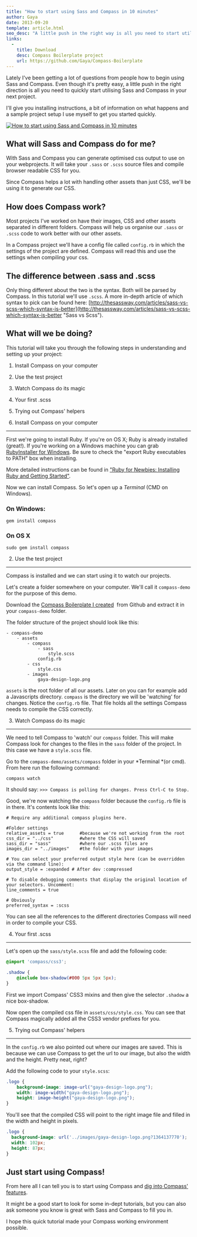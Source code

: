 ```yaml
---
title: "How to start using Sass and Compass in 10 minutes"
author: Gaya
date: 2013-09-20
template: article.html
seo_desc: "A little push in the right way is all you need to start utilising Sass and Compass. I'll give you installing instructions and a sample setup to get started."
links:
  -
    title: Download
    desc: Compass Boilerplate project
    url: https://github.com/Gaya/Compass-Boilerplate
---
```

Lately I've been getting a lot of questions from people how to begin using Sass and Compass. Even though it's pretty easy, a little push in the right direction is all you need to quickly start utilising Sass and Compass in your next project.

I'll give you installing instructions, a bit of information on what happens and a sample project setup I use myself to get you started quickly.

[![How to start using Sass and Compass in 10 minutes](/articles/how-to-start-using-sass-and-compass-in-10-minutes/how-to-sass-compass.jpg)](http://www.gayadesign.com/diy/how-to-start-using-sass-and-compass-in-10-minutes/ "How to start using Sass and Compass in 10 minutes")

<span class="more"></span>

What will Sass and Compass do for me?
-------------------------------------

With Sass and Compass you can generate optimised css output to use on your webprojects. It will take your `.sass` or `.scss` source files and compile browser readable CSS for you.

Since Compass helps a lot with handling other assets than just CSS, we'll be using it to generate our CSS.

How does Compass work?
----------------------

Most projects I've worked on have their images, CSS and other assets separated in different folders. Compass will help us organise our `.sass` or `.scss` code to work better with our other assets.

In a Compass project we'll have a config file called `config.rb` in which the settings of the project are defined. Compass will read this and use the settings when compiling your css.

The difference between .sass and .scss
--------------------------------------

Only thing different about the two is the syntax. Both will be parsed by Compass. In this tutorial we'll use `.scss`. A more in-depth article of which syntax to pick can be found here: [http://thesassway.com/articles/sass-vs-scss-which-syntax-is-better](http://thesassway.com/articles/sass-vs-scss-which-syntax-is-better "Sass vs Scss").

What will we be doing?
----------------------

This tutorial will take you through the following steps in understanding and setting up your project:

1. Install Compass on your computer
2. Use the test project
3. Watch Compass do its magic
4. Your first .scss
5. Trying out Compass' helpers

1. Install Compass on your computer
-----------------------------------

First we're going to install Ruby. If you're on OS X; Ruby is already installed (great!). If you're working on a Windows machine you can grab [RubyInstaller for Windows](http://rubyinstaller.org/ "RubyInstaller"). Be sure to check the "export Ruby executables to PATH" box when installing.

More detailed instructions can be found in ["Ruby for Newbies: Installing Ruby and Getting Started"](http://net.tutsplus.com/tutorials/ruby/ruby-for-newbies-installing-ruby-and-getting-started/ "Ruby for Newbies: Installing Ruby and Getting Started").

Now we can install Compass. So let's open up a *Terminal* (CMD on Windows).

### On Windows:

`gem install compass`

### On OS X

`sudo gem install compass`

2. Use the test project
-----------------------

Compass is installed and we can start using it to watch our projects.

Let's create a folder somewhere on your computer. We'll call it `compass-demo` for the purpose of this demo.

Download the [Compass Boilerplate I created](https://github.com/Gaya/Compass-Boilerplate/archive/master.zip "Compass Boilerplate")  from Github and extract it in your `compass-demo` folder.

The folder structure of the project should look like this:


```
- compass-demo
	- assets
		- compass
			- sass
				style.scss
			config.rb
		- css
			style.css
		- images
			gaya-design-logo.png
```


`assets` is the root folder of all our assets. Later on you can for example add a Javascripts directory. `compass` is the directory we will be 'watching' for changes. Notice the `config.rb` file. That file holds all the settings Compass needs to compile the CSS correctly.

3. Watch Compass do its magic
-----------------------------

We need to tell Compass to 'watch' our `compass` folder. This will make Compass look for changes to the files in the `sass` folder of the project. In this case we have a `style.scss` file.

Go to the `compass-demo/assets/compass` folder in your *Terminal *(or cmd). From here run the following command:

`compass watch`

It should say: `>>> Compass is polling for changes. Press Ctrl-C to Stop.`

Good, we're now watching the `compass` folder because the `config.rb` file is in there. It's contents look like this:


```
# Require any additional compass plugins here.

#Folder settings
relative_assets = true      #because we're not working from the root
css_dir = "../css"          #where the CSS will saved
sass_dir = "sass"           #where our .scss files are
images_dir = "../images"    #the folder with your images

# You can select your preferred output style here (can be overridden via the command line):
output_style = :expanded # After dev :compressed

# To disable debugging comments that display the original location of your selectors. Uncomment:
line_comments = true

# Obviously
preferred_syntax = :scss
```


You can see all the references to the different directories Compass will need in order to compile your CSS.

4. Your first .scss
-------------------

Let's open up the `sass/style.scss` file and add the following code:


```scss
@import 'compass/css3';

.shadow {
    @include box-shadow(#000 5px 5px 5px);
}
```


First we import Compass' CSS3 mixins and then give the selector `.shadow` a nice box-shadow.

Now open the compiled css file in `assets/css/style.css`. You can see that Compass magically added all the CSS3 vendor prefixes for you.

5. Trying out Compass' helpers
------------------------------

In the `config.rb` we also pointed out where our images are saved. This is because we can use Compass to get the url to our image, but also the width and the height. Pretty neat, right?

Add the following code to your `style.scss`:


```scss
.logo {
    background-image: image-url("gaya-design-logo.png");
    width: image-width("gaya-design-logo.png");
    height: image-height("gaya-design-logo.png");
}
```


You'll see that the compiled CSS will point to the right image file and filled in the width and height in pixels.


```css
.logo {
  background-image: url('../images/gaya-design-logo.png?1364137770');
  width: 102px;
  height: 87px;
}
```


Just start using Compass!
-------------------------

From here all I can tell you is to start using Compass and [dig into Compass' features](http://compass-style.org/reference/compass/ "Compass Reference").

It might be a good start to look for some in-dept tutorials, but you can also ask someone you know is great with Sass and Compass to fill you in.

I hope this quick tutorial made your Compass working environment possible.